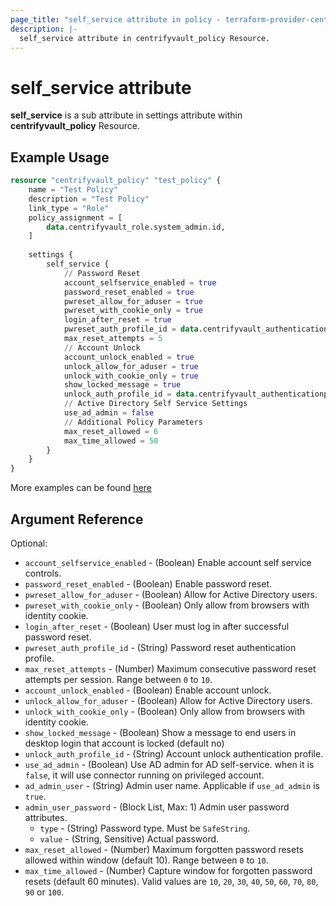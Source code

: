 ```yaml
---
page_title: "self_service attribute in policy - terraform-provider-centrifyvault"
description: |-
  self_service attribute in centrifyvault_policy Resource.
---
```


# self_service attribute

**self_service** is a sub attribute in settings attribute within **centrifyvault_policy** Resource.

## Example Usage

```terraform
resource "centrifyvault_policy" "test_policy" {
    name = "Test Policy"
    description = "Test Policy"
    link_type = "Role"
    policy_assignment = [
        data.centrifyvault_role.system_admin.id,
    ]
    
    settings {
        self_service {
            // Password Reset
            account_selfservice_enabled = true
            password_reset_enabled = true
            pwreset_allow_for_aduser = true
            pwreset_with_cookie_only = true
            login_after_reset = true
            pwreset_auth_profile_id = data.centrifyvault_authenticationprofile.newdevice_auth_pf.id
            max_reset_attempts = 5
            // Account Unlock
            account_unlock_enabled = true
            unlock_allow_for_aduser = true
            unlock_with_cookie_only = true
            show_locked_message = true
            unlock_auth_profile_id = data.centrifyvault_authenticationprofile.newdevice_auth_pf.id
            // Active Directory Self Service Settings
            use_ad_admin = false
            // Additional Policy Parameters
            max_reset_allowed = 6
            max_time_allowed = 50
        }
    }
}
```

More examples can be found [here](../../../examples/centrifyvault_policy/policy_self_service.tf)

## Argument Reference

Optional:

- `account_selfservice_enabled` - (Boolean) Enable account self service controls.
- `password_reset_enabled` - (Boolean) Enable password reset.
- `pwreset_allow_for_aduser` - (Boolean) Allow for Active Directory users.
- `pwreset_with_cookie_only` - (Boolean) Only allow from browsers with identity cookie.
- `login_after_reset` - (Boolean) User must log in after successful password reset.
- `pwreset_auth_profile_id` - (String) Password reset authentication profile.
- `max_reset_attempts` - (Number) Maximum consecutive password reset attempts per session. Range between `0` to `10`.
- `account_unlock_enabled` - (Boolean) Enable account unlock.
- `unlock_allow_for_aduser` - (Boolean) Allow for Active Directory users.
- `unlock_with_cookie_only` - (Boolean) Only allow from browsers with identity cookie.
- `show_locked_message` - (Boolean) Show a message to end users in desktop login that account is locked (default no)
- `unlock_auth_profile_id` - (String) Account unlock authentication profile.
- `use_ad_admin` - (Boolean) Use AD admin for AD self-service. when it is `false`, it will use connector running on privileged account.
- `ad_admin_user` - (String) Admin user name. Applicable if `use_ad_admin` is `true`.
- `admin_user_password` - (Block List, Max: 1) Admin user password attributes.
  - `type` - (String) Password type. Must be `SafeString`.
  - `value` - (String, Sensitive) Actual password.
- `max_reset_allowed` - (Number) Maximum forgotten password resets allowed within window (default 10). Range between `0` to `10`.
- `max_time_allowed` - (Number) Capture window for forgotten password resets (default 60 minutes). Valid values are `10`, `20`, `30`, `40`, `50`, `60`, `70`, `80`, `90` or `100`.
